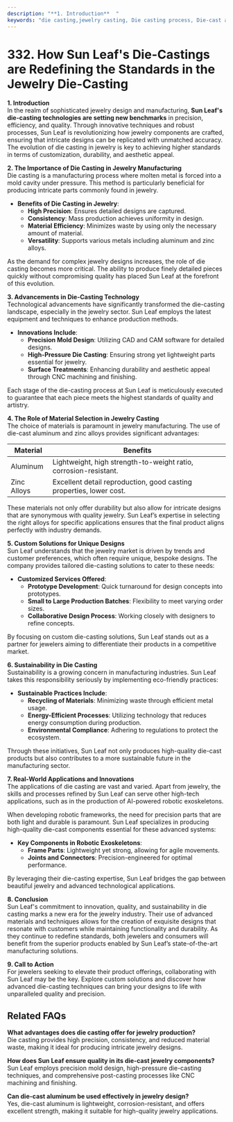 ```yaml
---
description: "**1. Introduction**  "
keywords: "die casting,jewelry casting, Die casting process, Die-cast aluminum"
---
```

# 332. How Sun Leaf's Die-Castings are Redefining the Standards in the Jewelry Die-Casting

**1. Introduction**  
In the realm of sophisticated jewelry design and manufacturing, **Sun Leaf's die-casting technologies are setting new benchmarks** in precision, efficiency, and quality. Through innovative techniques and robust processes, Sun Leaf is revolutionizing how jewelry components are crafted, ensuring that intricate designs can be replicated with unmatched accuracy. The evolution of die casting in jewelry is key to achieving higher standards in terms of customization, durability, and aesthetic appeal.

**2. The Importance of Die Casting in Jewelry Manufacturing**  
Die casting is a manufacturing process where molten metal is forced into a mold cavity under pressure. This method is particularly beneficial for producing intricate parts commonly found in jewelry.

- **Benefits of Die Casting in Jewelry**:
  - **High Precision**: Ensures detailed designs are captured.
  - **Consistency**: Mass production achieves uniformity in design.
  - **Material Efficiency**: Minimizes waste by using only the necessary amount of material.
  - **Versatility**: Supports various metals including aluminum and zinc alloys.

As the demand for complex jewelry designs increases, the role of die casting becomes more critical. The ability to produce finely detailed pieces quickly without compromising quality has placed Sun Leaf at the forefront of this evolution.

**3. Advancements in Die-Casting Technology**  
Technological advancements have significantly transformed the die-casting landscape, especially in the jewelry sector. Sun Leaf employs the latest equipment and techniques to enhance production methods.

- **Innovations Include**:
  - **Precision Mold Design**: Utilizing CAD and CAM software for detailed designs.
  - **High-Pressure Die Casting**: Ensuring strong yet lightweight parts essential for jewelry.
  - **Surface Treatments**: Enhancing durability and aesthetic appeal through CNC machining and finishing.

Each stage of the die-casting process at Sun Leaf is meticulously executed to guarantee that each piece meets the highest standards of quality and artistry.

**4. The Role of Material Selection in Jewelry Casting**  
The choice of materials is paramount in jewelry manufacturing. The use of die-cast aluminum and zinc alloys provides significant advantages:

| Material           | Benefits                          |
|--------------------|-----------------------------------|
| Aluminum           | Lightweight, high strength-to-weight ratio, corrosion-resistant. |
| Zinc Alloys        | Excellent detail reproduction, good casting properties, lower cost. |

These materials not only offer durability but also allow for intricate designs that are synonymous with quality jewelry. Sun Leaf’s expertise in selecting the right alloys for specific applications ensures that the final product aligns perfectly with industry demands.

**5. Custom Solutions for Unique Designs**  
Sun Leaf understands that the jewelry market is driven by trends and customer preferences, which often require unique, bespoke designs. The company provides tailored die-casting solutions to cater to these needs:

- **Customized Services Offered**:
  - **Prototype Development**: Quick turnaround for design concepts into prototypes.
  - **Small to Large Production Batches**: Flexibility to meet varying order sizes.
  - **Collaborative Design Process**: Working closely with designers to refine concepts.

By focusing on custom die-casting solutions, Sun Leaf stands out as a partner for jewelers aiming to differentiate their products in a competitive market.

**6. Sustainability in Die Casting**  
Sustainability is a growing concern in manufacturing industries. Sun Leaf takes this responsibility seriously by implementing eco-friendly practices:

- **Sustainable Practices Include**:
  - **Recycling of Materials**: Minimizing waste through efficient metal usage.
  - **Energy-Efficient Processes**: Utilizing technology that reduces energy consumption during production.
  - **Environmental Compliance**: Adhering to regulations to protect the ecosystem.

Through these initiatives, Sun Leaf not only produces high-quality die-cast products but also contributes to a more sustainable future in the manufacturing sector.

**7. Real-World Applications and Innovations**  
The applications of die casting are vast and varied. Apart from jewelry, the skills and processes refined by Sun Leaf can serve other high-tech applications, such as in the production of AI-powered robotic exoskeletons.

When developing robotic frameworks, the need for precision parts that are both light and durable is paramount. Sun Leaf specializes in producing high-quality die-cast components essential for these advanced systems:

- **Key Components in Robotic Exoskeletons**:
  - **Frame Parts**: Lightweight yet strong, allowing for agile movements.
  - **Joints and Connectors**: Precision-engineered for optimal performance.

By leveraging their die-casting expertise, Sun Leaf bridges the gap between beautiful jewelry and advanced technological applications.

**8. Conclusion**  
Sun Leaf's commitment to innovation, quality, and sustainability in die casting marks a new era for the jewelry industry. Their use of advanced materials and techniques allows for the creation of exquisite designs that resonate with customers while maintaining functionality and durability. As they continue to redefine standards, both jewelers and consumers will benefit from the superior products enabled by Sun Leaf’s state-of-the-art manufacturing solutions.

**9. Call to Action**  
For jewelers seeking to elevate their product offerings, collaborating with Sun Leaf may be the key. Explore custom solutions and discover how advanced die-casting techniques can bring your designs to life with unparalleled quality and precision.

## Related FAQs

**What advantages does die casting offer for jewelry production?**  
Die casting provides high precision, consistency, and reduced material waste, making it ideal for producing intricate jewelry designs.

**How does Sun Leaf ensure quality in its die-cast jewelry components?**  
Sun Leaf employs precision mold design, high-pressure die-casting techniques, and comprehensive post-casting processes like CNC machining and finishing.

**Can die-cast aluminum be used effectively in jewelry design?**  
Yes, die-cast aluminum is lightweight, corrosion-resistant, and offers excellent strength, making it suitable for high-quality jewelry applications.
